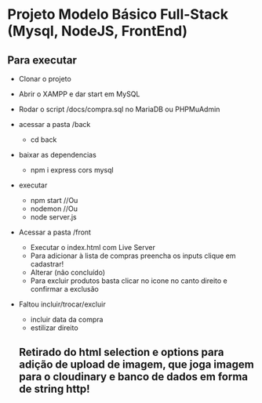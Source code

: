 # Projeto Modelo Básico Full-Stack (Mysql, NodeJS, FrontEnd)
## Para executar
- Clonar o projeto
- Abrir o XAMPP e dar start em MySQL
- Rodar o script /docs/compra.sql no MariaDB ou PHPMuAdmin
- acessar a pasta /back
    - cd back
- baixar as dependencias
    - npm i express cors mysql
- executar
    - npm start //Ou
    - nodemon //Ou
    - node server.js
- Acessar a pasta /front
    - Executar o index.html com Live Server
    - Para adicionar à lista de compras preencha os inputs clique em cadastrar!
    - Alterar (não concluído)
    - Para excluir produtos basta clicar no icone no canto direito e confirmar a exclusão

 - Faltou incluir/trocar/excluir
    - incluir data da compra
    - estilizar direito

    ## Retirado do html selection e options para adição de upload de imagem, que joga imagem para o cloudinary e banco de dados em forma de string http!

